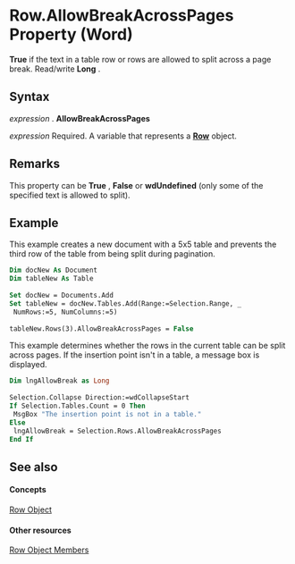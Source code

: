 
# Row.AllowBreakAcrossPages Property (Word)

 **True** if the text in a table row or rows are allowed to split across a page break. Read/write **Long** .


## Syntax

 _expression_ . **AllowBreakAcrossPages**

 _expression_ Required. A variable that represents a **[Row](38a05858-829a-ea5c-ce63-7f7343bf7b88.md)** object.


## Remarks

This property can be  **True** , **False** or **wdUndefined** (only some of the specified text is allowed to split).


## Example

This example creates a new document with a 5x5 table and prevents the third row of the table from being split during pagination.


```vb
Dim docNew As Document 
Dim tableNew As Table 
 
Set docNew = Documents.Add 
Set tableNew = docNew.Tables.Add(Range:=Selection.Range, _ 
 NumRows:=5, NumColumns:=5) 
 
tableNew.Rows(3).AllowBreakAcrossPages = False
```

This example determines whether the rows in the current table can be split across pages. If the insertion point isn't in a table, a message box is displayed.




```vb
Dim lngAllowBreak as Long 
 
Selection.Collapse Direction:=wdCollapseStart 
If Selection.Tables.Count = 0 Then 
 MsgBox "The insertion point is not in a table." 
Else 
 lngAllowBreak = Selection.Rows.AllowBreakAcrossPages 
End If
```


## See also


#### Concepts


[Row Object](38a05858-829a-ea5c-ce63-7f7343bf7b88.md)
#### Other resources


[Row Object Members](3ac6ec58-8e33-7e98-33b6-861a7aa7e80f.md)
